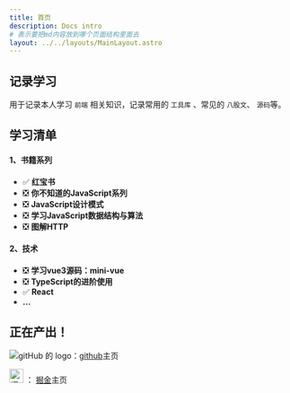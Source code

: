 ```yaml
---
title: 首页
description: Docs intro
# 表示要把md内容放到哪个页面结构里面去
layout: ../../layouts/MainLayout.astro
---
```

<!-- <img src="/middle.jpg" alt="头像" > -->

## 记录学习

用于记录本人学习 `前端` 相关知识，记录常用的 `工具库` 、常见的 `八股文`、 `源码`等。

## **学习清单**
#### 1、书籍系列
- ✅ **红宝书**
- ❎ **你不知道的JavaScript系列**
- ❎ **JavaScript设计模式**
- ❎ **学习JavaScript数据结构与算法**
- ❎ **图解HTTP**
#### 2、技术
- ❎ **学习vue3源码：mini-vue**
- ❎ **TypeScript的进阶使用**
- ✅ **React**
- **...**

## 正在产出！

<img src="https://github.githubassets.com/favicons/favicon.svg" alt="gitHub 的 logo">：[github](https://github.com/yang-xianzhu)主页

<img src="https://lf3-cdn-tos.bytescm.com/obj/static/xitu_juejin_web//static/favicons/favicon-32x32.png" style='vertcal-align:middle' width="25" alt="掘金 的 logo"/> ： [掘金](https://juejin.cn/)主页
